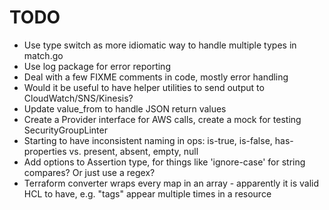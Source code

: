 # TODO

* Use type switch as more idiomatic way to handle multiple types in match.go
* Use log package for error reporting
* Deal with a few FIXME comments in code, mostly error handling
* Would it be useful to have helper utilities to send output to CloudWatch/SNS/Kinesis?
* Update value_from to handle JSON return values
* Create a Provider interface for AWS calls, create a mock for testing SecurityGroupLinter
* Starting to have inconsistent naming in ops: is-true, is-false, has-properties vs. present, absent, empty, null
* Add options to Assertion type, for things like 'ignore-case' for string compares? Or just use a regex?
* Terraform converter wraps every map in an array - apparently it is valid HCL to have, e.g. "tags" appear multiple times in a resource
